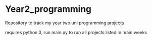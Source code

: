 Year2_programming
=================

Repository to track my year two uni programming projects

requires python 3, run main.py to run all projects listed in main.weeks
